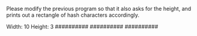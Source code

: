 Please modify the previous program so that it also asks for the height, and prints out a rectangle of hash characters accordingly.

Width: 10
Height: 3
##########
##########
##########
